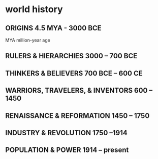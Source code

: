 # world history

## ORIGINS 4.5 MYA - 3000 BCE

MYA million-year age

## RULERS & HIERARCHIES 3000 – 700 BCE

## THINKERS & BELIEVERS 700 BCE – 600 CE

## WARRIORS, TRAVELERS, & INVENTORS 600 – 1450

## RENAISSANCE & REFORMATION 1450 – 1750

## INDUSTRY & REVOLUTION 1750 –1914

## POPULATION & POWER 1914 – present


